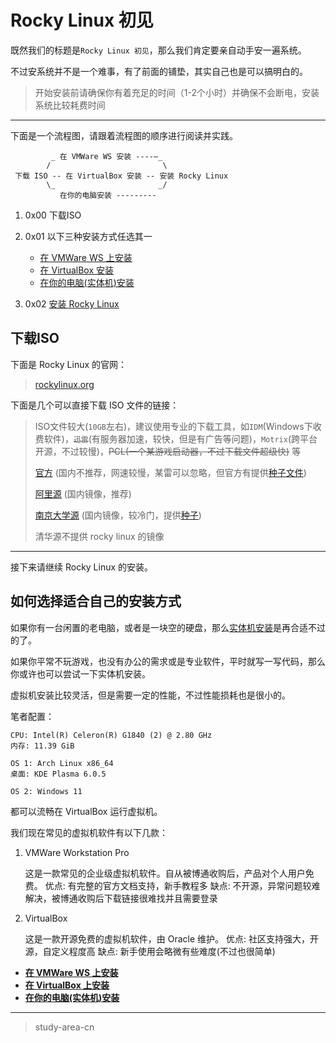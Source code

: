 # Rocky Linux 初见

既然我们的标题是`Rocky Linux 初见`，那么我们肯定要亲自动手安一遍系统。

不过安系统并不是一个难事，有了前面的铺垫，其实自己也是可以搞明白的。

> 开始安装前请确保你有着充足的时间（1-2个小时）并确保不会断电，安装系统比较耗费时间

---

下面是一个流程图，请跟着流程图的顺序进行阅读并实践。

```text
         _ 在 VMWare WS 安装 ----—_
        /                         \
 下载 ISO -- 在 VirtualBox 安装 -- 安装 Rocky Linux
        \_                       _/
           在你的电脑安装 ---------
```

1. 0x00 下载ISO
2. 0x01 以下三种安装方式任选其一

   * [在 VMWare WS 上安装](./install_rocky_linux/install_in_vmware.md)
   * [在 VirtualBox 安装](./install_rocky_linux/install_in_vbox.md)
   * [在你的电脑(实体机)安装](./install_rocky_linux/install_in_your_pc.md)

3. 0x02 [安装 Rocky Linux](./install_rocky_linux/install_rocky_linux.md)

## 下载ISO

下面是 Rocky Linux 的官网：

> [rockylinux.org](https://rockylinux.org/zh_CN)

下面是几个可以直接下载 ISO 文件的链接：

> ISO文件较大(`10GB`左右)，建议使用专业的下载工具，如`IDM`(Windows下收费软件)，~~`迅雷`~~(有服务器加速，较快，但是有广告等问题)，`Motrix`(跨平台开源，不过较慢)，~~PCL(一个某游戏启动器，不过下载文件超级快)~~ 等
>
> [官方](https://download.rockylinux.org/pub/rocky/9/isos/x86_64/Rocky-9.4-x86_64-dvd.iso) (国内不推荐，网速较慢，某雷可以忽略，但官方有提供[种子文件](https://download.rockylinux.org/pub/rocky/9/isos/x86_64/Rocky-9.4-x86_64-dvd.torrent))
>
> [阿里源](https://mirrors.aliyun.com/rockylinux/9/isos/x86_64/Rocky-9-latest-x86_64-dvd.iso) (国内镜像，推荐)
>
> [南京大学源](https://mirror.nju.edu.cn/rocky/9.4/isos/x86_64/Rocky-x86_64-dvd.iso) (国内镜像，较冷门，提供[种子](https://mirror.nju.edu.cn/rocky/9.4/isos/x86_64/Rocky-9.4-x86_64-dvd.torrent))
>
> 清华源不提供 rocky linux 的镜像

---

接下来请继续 Rocky Linux 的安装。

## 如何选择适合自己的安装方式

如果你有一台闲置的老电脑，或者是一块空的硬盘，那么[实体机安装](./install_rocky_linux/install_in_your_pc.md)是再合适不过的了。

如果你平常不玩游戏，也没有办公的需求或是专业软件，平时就写一写代码，那么你或许也可以尝试一下实体机安装。

虚拟机安装比较灵活，但是需要一定的性能，不过性能损耗也是很小的。

笔者配置：

```text
CPU: Intel(R) Celeron(R) G1840 (2) @ 2.80 GHz
内存: 11.39 GiB

OS 1: Arch Linux x86_64
桌面: KDE Plasma 6.0.5

OS 2: Windows 11
```

都可以流畅在 VirtualBox 运行虚拟机。

我们现在常见的虚拟机软件有以下几款：

1. VMWare Workstation Pro

    这是一款常见的企业级虚拟机软件。自从被博通收购后，产品对个人用户免费。
    优点: 有完整的官方文档支持，新手教程多
    缺点: 不开源，异常问题较难解决，被博通收购后下载链接很难找并且需要登录
2. VirtualBox

    这是一款开源免费的虚拟机软件，由 Oracle 维护。
    优点: 社区支持强大，开源，自定义程度高
    缺点: 新手使用会略微有些难度(不过也很简单)

* **[在 VMWare WS 上安装](./install_rocky_linux/install_in_vmware.md)**
* **[在 VirtualBox 上安装](./install_rocky_linux/install_in_vbox.md)**
* **[在你的电脑(实体机)安装](./install_rocky_linux/install_in_your_pc.md)**
---
> study-area-cn

